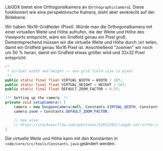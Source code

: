 LibGDX bietet eine Orthogonalkamera an (`OrthographicCamera`). Diese funktioniert wie eine perspektivische Kamera, steht aber senkrecht auf der Bildebene.

Wir haben 16x16-Gridfelder (Pixel). Würde man die Orthogonalkamera mit einer virtuellen Weite und Höhe aufrufen, die der Weite und Höhe des Viewports entspricht, wäre ein Gridfeld genau ein Pixel groß. Dementsprechend müssen wir die virtuelle Weite und Höhe durch `16f` teilen, damit ein Gridfeld genau 16x16 Pixel ist. Anschließend "zoomen" wir noch um 50 % heran, damit ein Gridfeld etwas größer wird und 32x32 Pixel entspricht:

```java
/*
 * Virtual width and height ~~ one grid field size in pixel
 */
public static final float VIRTUAL_WIDTH = WIDTH / 16f;
public static final float VIRTUAL_HEIGHT = HEIGHT / 16f;
public static final float DEFAULT_ZOOM_FACTOR = 0.5f;
```

```java
/** Setting up the camera. */
private void setupCamera() {
    camera = new DungeonCamera(null, Constants.VIRTUAL_WIDTH, Constants.VIRTUAL_HEIGHT);
    camera.zoom = Constants.DEFAULT_ZOOM_FACTOR;

    // See also:
    // https://stackoverflow.com/questions/52011592/libgdx-set-ortho-camera
}
```

Die virtuelle Weite und Höhe kann mit den Konstanten in `code/core/src/tools/Constants.java` geändert werden.